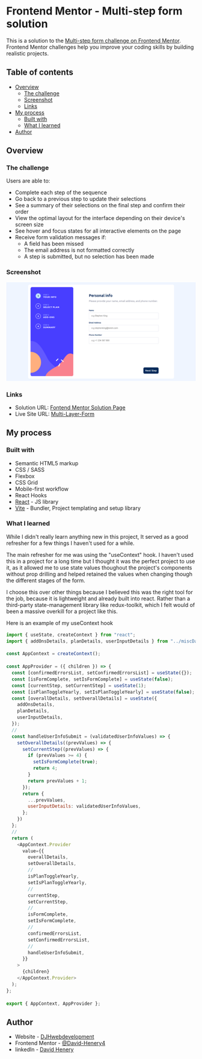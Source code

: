 # Frontend Mentor - Multi-step form solution

This is a solution to the [Multi-step form challenge on Frontend Mentor](https://www.frontendmentor.io/challenges/multistep-form-YVAnSdqQBJ). Frontend Mentor challenges help you improve your coding skills by building realistic projects. 

## Table of contents

- [Overview](#overview)
  - [The challenge](#the-challenge)
  - [Screenshot](#screenshot)
  - [Links](#links)
- [My process](#my-process)
  - [Built with](#built-with)
  - [What I learned](#what-i-learned)
- [Author](#author)


## Overview

### The challenge

Users are able to:

- Complete each step of the sequence
- Go back to a previous step to update their selections
- See a summary of their selections on the final step and confirm their order
- View the optimal layout for the interface depending on their device's screen size
- See hover and focus states for all interactive elements on the page
- Receive form validation messages if:
  - A field has been missed
  - The email address is not formatted correctly
  - A step is submitted, but no selection has been made

### Screenshot

![Desktop-screenshot](./screenshot/lg-screenshot.png)


### Links


- Solution URL: [Fontend Mentor Solution Page](https://www.frontendmentor.io/solutions/multi-step-form-vite-react-contextapi-cssgrid-cssflexbox-sass-c0rEJRVdaN)
- Live Site URL: [Multi-Layer-Form](https://multi-layer-form.netlify.app)

## My process

### Built with

- Semantic HTML5 markup
- CSS / SASS
- Flexbox
- CSS Grid
- Mobile-first workflow
- React Hooks
- [React](https://reactjs.org/) - JS library
- [Vite](https://vitejs.dev) - Bundler, Project templating and setup library


### What I learned

While I didn't really learn anything new in this project, It served as a good refresher for a few things I haven't used for a while.

The main refresher for me was using the "useContext" hook. I haven't used this in a project for a long time but I thought it was the perfect project to use it, as it allowed me to use state values thoughout the project's components without prop drilling and helped retained the values when changing though the different stages of the form.

I choose this over other things because I believed this was the right tool for the job, because it is lightweight and already built into react. Rather than a third-party state-management library like redux-toolkit, which I felt would of been a massive overkill for a project like this.

Here is an example of my useContext hook

```js
import { useState, createContext } from "react";
import { addOnsDetails, planDetails, userInputDetails } from "../miscData";

const AppContext = createContext();

const AppProvider = ({ children }) => {
  const [confirmedErrorsList, setConfirmedErrorsList] = useState({});
  const [isFormComplete, setIsFormComplete] = useState(false);
  const [currentStep, setCurrentStep] = useState(1);
  const [isPlanToggleYearly, setIsPlanToggleYearly] = useState(false);
  const [overallDetails, setOverallDetails] = useState({
    addOnsDetails,
    planDetails,
    userInputDetails,
  });
  //
  const handleUserInfoSubmit = (validatedUserInfoValues) => {
    setOverallDetails((prevValues) => {
      setCurrentStep((prevValues) => {
        if (prevValues >= 4) {
          setIsFormComplete(true);
          return 4;
        }
        return prevValues + 1;
      });
      return {
        ...prevValues,
        userInputDetails: validatedUserInfoValues,
      };
    })
  };
  //
  return (
    <AppContext.Provider
      value={{
        overallDetails,
        setOverallDetails,
        //
        isPlanToggleYearly,
        setIsPlanToggleYearly,
        //
        currentStep,
        setCurrentStep,
        //
        isFormComplete,
        setIsFormComplete,
        //
        confirmedErrorsList,
        setConfirmedErrorsList,
        //
        handleUserInfoSubmit,
      }}
    >
      {children}
    </AppContext.Provider>
  );
};

export { AppContext, AppProvider };
```

## Author

- Website - [DJHwebdevelopment](https://www.djhwebdevelopment.com)
- Frontend Mentor - [@David-Henery4](https://www.frontendmentor.io/profile/David-Henery4)
- linkedIn - [David Henery](https://www.linkedin.com/in/david-henery-725458241)



